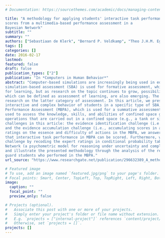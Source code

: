```yaml
---
# Documentation: https://sourcethemes.com/academic/docs/managing-content/

title: "A methodology for applying students' interactive task performance
scores from a multimedia-based performance assessment in a
Bayesian Network"
subtitle: ""
summary: ""
authors: ["Sebastiaan de Klerk", "Bernard P. Veldkamp", "Theo J.H.M. Eggen"]
tags: []
categories: []
date: 2016-02-17
lastmod: 
featured: false
draft: false
publication_types: ["2"]
publication: "In *Computers in Human Behavior*"
abstract: "Computer-based simulations are increasingly being used in educational assessment. In most cases, the
simulation-based assessment (SBA) is used for formative assessment, which can be defined as assessment
for learning, but as research on the topic continues to grow, possibilities for summative assessment,
which can be defined as assessment of learning, are also emerging. The current study contributes to
research on the latter category of assessment. In this article, we present a methodology for scoring the
interactive and complex behavior of students in a specific type of SBA, namely, a Multimedia-based
Performance Assessment (MBPA), which is used for a summative assessment purpose. The MBPA is
used to assess the knowledge, skills, and abilities of confined space guard (CSG) students. A CSG supervises
operations that are carried out in a confined space (e.g., a tank or silo). We address two specific
challenges in this article: the evidence identification challenge (i.e., scoring interactive task performance),
and the evidence accumulation challenge (i.e., accumulating scores in a psychometric model). Using expert
ratings on the essence and difficulty of actions in the MBPA, we answer the first challenge by demonstrating
that interactive task performance in MBPA can be scored. Furthermore, we answer the second
challenge by recoding the expert ratings in conditional probability tables that can be used in a Bayesian
Network (a psychometric model for reasoning under uncertainty and complexity). Finally, we validate
and illustrate the presented methodology through the analysis of the response data of 57 confined space
guard students who performed in the MBPA."
url_source: "https://www.researchgate.net/publication/296632389_A_methodology_for_applying_students'_interactive_task_performance_scores_from_a_multimedia-based_performance_assessment_in_a_Bayesian_Network"

# Featured image
# To use, add an image named `featured.jpg/png` to your page's folder.
# Focal points: Smart, Center, TopLeft, Top, TopRight, Left, Right, BottomLeft, Bottom, BottomRight.
image:
  caption: ""
  focal_point: ""
  preview_only: false

# Projects (optional).
#   Associate this post with one or more of your projects.
#   Simply enter your project's folder or file name without extension.
#   E.g. `projects = ["internal-project"]` references `content/project/deep-learning/index.md`.
#   Otherwise, set `projects = []`.
projects: []
---
```

